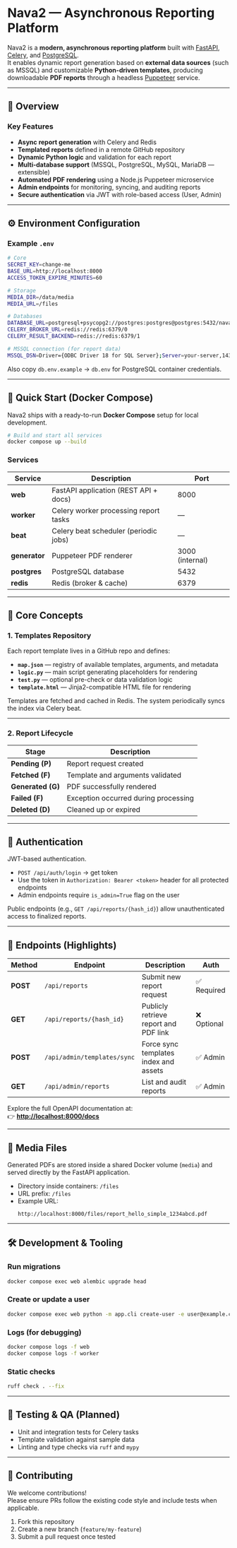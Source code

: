 # Nava2 — Asynchronous Reporting Platform

Nava2 is a **modern, asynchronous reporting platform** built with [FastAPI](https://fastapi.tiangolo.com/), [Celery](https://docs.celeryq.dev/), and [PostgreSQL](https://www.postgresql.org/).  
It enables dynamic report generation based on **external data sources** (such as MSSQL) and customizable **Python-driven templates**, producing downloadable **PDF reports** through a headless [Puppeteer](https://pptr.dev/) service.

---

## 🧩 Overview

### Key Features
- **Async report generation** with Celery and Redis  
- **Templated reports** defined in a remote GitHub repository  
- **Dynamic Python logic** and validation for each report  
- **Multi-database support** (MSSQL, PostgreSQL, MySQL, MariaDB — extensible)  
- **Automated PDF rendering** using a Node.js Puppeteer microservice  
- **Admin endpoints** for monitoring, syncing, and auditing reports  
- **Secure authentication** via JWT with role-based access (User, Admin)

---

## ⚙️ Environment Configuration

### Example `.env`

```bash
# Core
SECRET_KEY=change-me
BASE_URL=http://localhost:8000
ACCESS_TOKEN_EXPIRE_MINUTES=60

# Storage
MEDIA_DIR=/data/media
MEDIA_URL=/files

# Databases
DATABASE_URL=postgresql+psycopg2://postgres:postgres@postgres:5432/nava2
CELERY_BROKER_URL=redis://redis:6379/0
CELERY_RESULT_BACKEND=redis://redis:6379/1

# MSSQL connection (for report data)
MSSQL_DSN=Driver={ODBC Driver 18 for SQL Server};Server=your-server,1433;Database=yourdb;UID=user;PWD=pass;Encrypt=yes;TrustServerCertificate=yes;
```

Also copy `db.env.example` → `db.env` for PostgreSQL container credentials.

---

## 🚀 Quick Start (Docker Compose)

Nava2 ships with a ready-to-run **Docker Compose** setup for local development.

```bash
# Build and start all services
docker compose up --build
```

### Services

| Service | Description | Port |
|----------|--------------|------|
| **web** | FastAPI application (REST API + docs) | 8000 |
| **worker** | Celery worker processing report tasks | — |
| **beat** | Celery beat scheduler (periodic jobs) | — |
| **generator** | Puppeteer PDF renderer | 3000 (internal) |
| **postgres** | PostgreSQL database | 5432 |
| **redis** | Redis (broker & cache) | 6379 |

---

## 🧠 Core Concepts

### 1. Templates Repository
Each report template lives in a GitHub repo and defines:
- **`map.json`** — registry of available templates, arguments, and metadata
- **`logic.py`** — main script generating placeholders for rendering
- **`test.py`** — optional pre-check or data validation logic
- **`template.html`** — Jinja2-compatible HTML file for rendering

Templates are fetched and cached in Redis. The system periodically syncs the index via Celery beat.

---

### 2. Report Lifecycle

| Stage | Description |
|--------|-------------|
| **Pending (P)** | Report request created |
| **Fetched (F)** | Template and arguments validated |
| **Generated (G)** | PDF successfully rendered |
| **Failed (F)** | Exception occurred during processing |
| **Deleted (D)** | Cleaned up or expired |

---

## 🔐 Authentication

JWT-based authentication.

- `POST /api/auth/login` → get token  
- Use the token in `Authorization: Bearer <token>` header for all protected endpoints  
- Admin endpoints require `is_admin=True` flag on the user

Public endpoints (e.g., `GET /api/reports/{hash_id}`) allow unauthenticated access to finalized reports.

---

## 📄 Endpoints (Highlights)

| Method | Endpoint | Description | Auth |
|--------|-----------|-------------|------|
| **POST** | `/api/reports` | Submit new report request | ✅ Required |
| **GET** | `/api/reports/{hash_id}` | Publicly retrieve report and PDF link | ❌ Optional |
| **POST** | `/api/admin/templates/sync` | Force sync templates index and assets | ✅ Admin |
| **GET** | `/api/admin/reports` | List and audit reports | ✅ Admin |

Explore the full OpenAPI documentation at:  
👉 **[http://localhost:8000/docs](http://localhost:8000/docs)**

---

## 🧾 Media Files

Generated PDFs are stored inside a shared Docker volume (`media`) and served directly by the FastAPI application.

- Directory inside containers: `/files`
- URL prefix: `/files`
- Example URL:  
  ```
  http://localhost:8000/files/report_hello_simple_1234abcd.pdf
  ```

---

## 🛠️ Development & Tooling

### Run migrations
```bash
docker compose exec web alembic upgrade head
```

### Create or update a user
```bash
docker compose exec web python -m app.cli create-user -e user@example.com -p secret
```

### Logs (for debugging)
```bash
docker compose logs -f web
docker compose logs -f worker
```

### Static checks
```bash
ruff check . --fix
```

---

## 🧪 Testing & QA (Planned)
- Unit and integration tests for Celery tasks
- Template validation against sample data
- Linting and type checks via `ruff` and `mypy`

---

## 🤝 Contributing

We welcome contributions!  
Please ensure PRs follow the existing code style and include tests when applicable.

1. Fork this repository  
2. Create a new branch (`feature/my-feature`)  
3. Submit a pull request once tested

